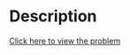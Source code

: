 # Description
[Click here to view the problem](https://www.hackerrank.com/challenges/bomber-man/problem)
